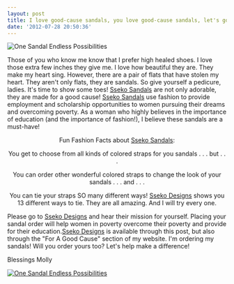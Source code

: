 ```yaml
---
layout: post
title: I love good-cause sandals, you love good-cause sandals, let's go (online)shopping!
date: '2012-07-28 20:50:36'
---
```


<img class="aligncenter" src="http://www.shareasale.com/image/41414/web-multisandals.jpg" alt="One Sandal Endless Possibilities" border="0" />
<div>

Those of you who know me know that I prefer high healed shoes. I love those extra few inches they give me. I love how beautiful they are. They make my heart sing. However, there are a pair of flats that have stolen my heart. They aren't only flats, they are sandals. So give yourself a pedicure, ladies. It's time to show some toes! <a title="Sseko Sandals" href="http://www.shareasale.com/r.cfm?b=401788&amp;u=667537&amp;m=41414&amp;urllink=&amp;afftrack=" target="_blank">Sseko Sandals</a> are not only adorable, they are made for a good cause! <a title="Sseko Sandals" href="http://www.shareasale.com/r.cfm?b=401788&amp;u=667537&amp;m=41414&amp;urllink=&amp;afftrack=" target="_blank">Sseko Sandals</a> use fashion to provide employment and scholarship opportunities to women pursuing their dreams and overcoming poverty. As a woman who highly believes in the importance of education (and the importance of fashion!), I believe these sandals are a must-have!
<p style="text-align: center;">Fun Fashion Facts about <a title="Sseko Sandals" href="http://www.shareasale.com/r.cfm?b=401788&amp;u=667537&amp;m=41414&amp;urllink=&amp;afftrack=" target="_blank">Sseko Sandals</a>:</p>
<p style="text-align: center;">You get to choose from all kinds of colored straps for you sandals . . . but . . .</p>
<p style="text-align: center;">You can order other wonderful colored straps to change the look of your sandals . . . and . . .</p>
<p style="text-align: center;">You can tie your straps SO many different ways! <a title="Sseko Designs" href="http://www.shareasale.com/r.cfm?b=401788&amp;u=667537&amp;m=41414&amp;urllink=&amp;afftrack=" target="_blank">Sseko Designs</a> shows you 13 different ways to tie. They are all amazing. And I will try every one.</p>
<p style="text-align: left;">Please go to <a title="Sseko Designs" href="http://www.shareasale.com/r.cfm?b=401788&amp;u=667537&amp;m=41414&amp;urllink=&amp;afftrack=" target="_blank">Sseko Designs</a> and hear their mission for yourself. Placing your sandal order will help women in poverty overcome their poverty and provide for their education.<a title="Sseko Designs" href="http://www.shareasale.com/r.cfm?b=401788&amp;u=667537&amp;m=41414&amp;urllink=&amp;afftrack=" target="_blank">Sseko Designs</a> is available through this post, but also through the "For A Good Cause" section of my website. I'm ordering my sandals! Will you order yours too? Let's help make a difference!</p>
<p style="text-align: left;">Blessings
Molly</p>
<a href="http://www.shareasale.com/r.cfm?b=398801&amp;u=667537&amp;m=41414&amp;urllink=&amp;afftrack=" target="_blank"><img class="aligncenter" src="http://www.shareasale.com/image/41414/lifestyle2.jpg" alt="One Sandal Endless Possibilities" border="0" /></a>
<p style="text-align: left;"></p>

</div>